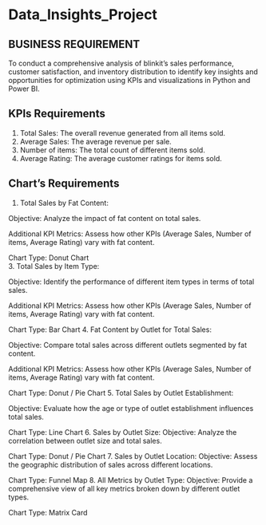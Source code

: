 # Data_Insights_Project
## BUSINESS REQUIREMENT
To conduct a comprehensive analysis of blinkit’s sales performance, customer satisfaction, and inventory distribution to identify key insights and opportunities for optimization using KPIs and visualizations in Python and Power BI.

## KPIs Requirements
1.	Total Sales: The overall revenue generated from all items sold.
2.	Average Sales: The average revenue per sale.
3.	Number of items: The total count of different items sold.
4.	Average Rating: The average customer ratings for items sold.

## Chart’s Requirements
1.	Total Sales by Fat Content:
   
Objective: Analyze the impact of fat content on total sales.

Additional KPI Metrics: Assess how other KPIs (Average Sales, Number of items, Average Rating) vary with fat content.

Chart Type: Donut Chart  
3.	Total Sales by Item Type:

Objective: Identify the performance of different item types in terms of total sales.

Additional KPI Metrics: Assess how other KPIs (Average Sales, Number of items, Average Rating) vary with fat content.

Chart Type: Bar Chart
4.	Fat Content by Outlet for Total Sales:

Objective: Compare total sales across different outlets segmented by fat content.

Additional KPI Metrics: Assess how other KPIs (Average Sales, Number of items, Average Rating) vary with fat content.

Chart Type: Donut / Pie Chart
5.	Total Sales by Outlet Establishment:

Objective: Evaluate how the age or type of outlet establishment influences total sales.

Chart Type: Line Chart
6.	Sales by Outlet Size:
Objective: Analyze the correlation between outlet size and total sales.

Chart Type: Donut / Pie Chart
7.	Sales by Outlet Location:
Objective: Assess the geographic distribution of sales across different locations.

Chart Type: Funnel Map
8.	All Metrics by Outlet Type:
Objective: Provide a comprehensive view of all key metrics broken down by different outlet types.

Chart Type: Matrix Card

